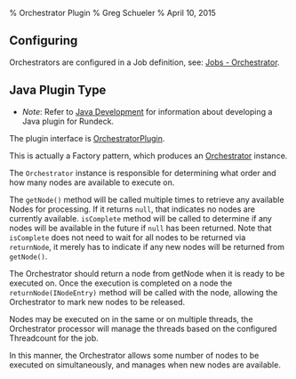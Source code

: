 % Orchestrator Plugin
% Greg Schueler
% April 10, 2015


## Configuring

Orchestrators are configured in a Job definition, see: [Jobs - Orchestrator](../manual/jobs.html#orchestrator).

## Java Plugin Type

* *Note*: Refer to [Java Development](plugin-development.html#java-plugin-development) for information about developing a Java plugin for Rundeck.

The plugin interface is [OrchestratorPlugin](../javadoc/com/dtolabs/rundeck/plugins/orchestrator/OrchestratorPlugin.html).

This is actually a Factory pattern, which produces an [Orchestrator](../javadoc/com/dtolabs/rundeck/plugins/orchestrator/Orchestrator.html) instance.

The `Orchestrator` instance is responsible for determining what order and how many nodes are available to execute on.

The `getNode()` method will be called multiple times to retrieve any available Nodes for processing.
If it returns `null`, that indicates no nodes are currently available.
`isComplete` method will be called to determine if any nodes will be available in the future if `null` has been returned.
Note that `isComplete` does not need to wait for all nodes to be returned via `returnNode`,
it merely has to indicate if any new nodes will be returned from `getNode()`.

The Orchestrator should return a node from getNode when it is ready to be executed on.
Once the execution is completed on a node the `returnNode(INodeEntry)` method will be called with the node,
allowing the Orchestrator to mark new nodes to be released.

Nodes may be executed on in the same or on multiple threads,
the Orchestrator processor will manage the threads based on the configured Threadcount for the job.

In this manner, the Orchestrator allows some number of nodes to be executed on simultaneously, and manages
when new nodes are available.